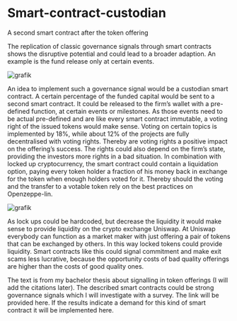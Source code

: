 # Smart-contract-custodian
A second smart contract after the token offering

The replication of classic governance signals through smart contracts shows the disruptive potential and could lead to a broader adaption.  An example is the fund release only at certain events. 
 
![grafik](https://user-images.githubusercontent.com/50207543/138774618-02c34510-1c8d-4800-86f2-65a4344f716b.png)

An idea to implement such a governance signal would be a custodian smart contract. A certain percentage of the funded capital would be sent to a second smart contract. It could be released to the firm’s wallet with a pre-defined function, at certain events or milestones. As those events need to be actual pre-defined and are like every smart contract immutable, a voting right of the issued tokens would make sense.
Voting on certain topics is implemented by 18%,  while about 12% of the projects are fully decentralised with voting rights.  Thereby are voting rights a positive impact on the offering’s success.  The rights could also depend on the firm’s state, providing the investors more rights in a bad situation.  In combination with locked up cryptocurrency, the smart contract could contain a liquidation option, paying every token holder a fraction of his money back in exchange for the token when enough holders voted for it. Thereby should the voting and the transfer to a votable token rely on the best practices on Openzeppe-lin.

![grafik](https://user-images.githubusercontent.com/50207543/138774767-d8ffbfd3-5a70-4347-883b-0df596919f3d.png)

As lock ups could be hardcoded,  but decrease the liquidity it would make sense to provide liquidity on the crypto exchange Uniswap. At Uniswap everybody can function as a market maker with just offering a pair of tokens that can be exchanged by others. In this way locked tokens could provide liquidity.
Smart contracts like this could signal commitment and make exit scams less lucrative, because the opportunity costs of bad quality offerings are higher than the costs of good quality ones. 

The text is from my bachelor thesis about signalling in token offerings (I will add the citations later). The described smart contracts could be strong governance signals which I will investigate with a survey. The link will be provided here. If the results indicate a demand for this kind of smart contract it will be implemented here.
